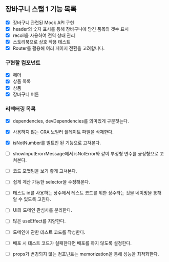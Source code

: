 ## 장바구니 스탭 1 기능 목록

- [x] 장바구니 관련된 Mock API 구현
- [x] header의 숫자 표시를 통해 장바구니에 담긴 품목의 갯수 표시
- [x] recoil을 사용하여 전역 상태 관리
- [x] 스토리북으로 상호 작용 테스트
- [x] Router를 활용해 여러 페이지 전환을 고려합니다.

### 구현할 컴포넌트

- [x] 헤더
- [x] 상품 목록
- [x] 상품
- [x] 장바구니 버튼

### 리팩터링 목록

- [x] dependencies, devDependencies를 의미있게 구분짓는다.
- [x] 사용하지 않는 CRA 보일러 플레이트 파일을 삭제한다.
- [x] isNotNumber를 빌트인 된 기능으로 고쳐본다.
- [ ] showInputErorrMessage에서 isNotError와 같이 부정형 변수를 긍정형으로 고쳐본다.
- [ ] 코드 포맷팅을 보기 좋게 고쳐본다.
- [ ] 쉽게 계산 가능한 selector을 수정해본다.
- [ ] 테스트 id를 사용하는 상수에서 테스트 코드를 위한 상수라는 것을 네이밍을 통해 알 수 있도록 고친다.
- [ ] UI와 도메인 관심사를 분리한다.
- [ ] 많은 useEffect를 지양한다.

- [ ] 도메인에 관한 테스트 코드를 작성한다.
- [ ] 배포 시 테스트 코드가 실패한다면 배포를 하지 않도록 설정한다.
- [ ] props가 변경되지 않는 컴포넌트는 memorization을 통해 성능을 최적화한다.
